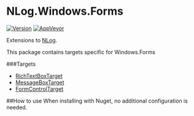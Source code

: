 # NLog.Windows.Forms
[![Version](https://img.shields.io/nuget/v/NLog.Windows.Forms.svg)](https://www.nuget.org/packages/NLog.Windows.Forms)
[![AppVeyor](https://img.shields.io/appveyor/ci/Xharze/nlog-windows/master.svg)](https://ci.appveyor.com/project/Xharze/nlog-windows/branch/master)

Extensions to [NLog](https://github.com/NLog/NLog/).

This package contains 
targets specific for Windows.Forms
 
###Targets
* [RichTextBoxTarget](https://github.com/NLog/NLog.Windows.Forms/wiki/RichTextBoxTarget)
* [MessageBoxTarget](https://github.com/NLog/NLog.Windows.Forms/wiki/MessageBoxTarget)
* [FormControlTarget](https://github.com/NLog/NLog.Windows.Forms/wiki/FormControlTarget)


##How to use
When installing with Nuget, no additional configuration is needed.
